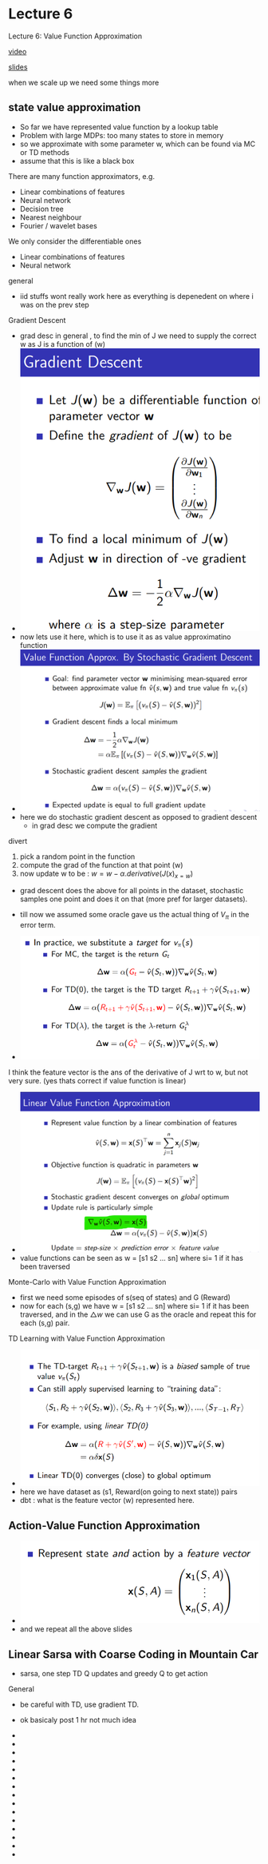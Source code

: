 # Lecture 6 
Lecture 6: Value Function Approximation

[video](https://www.youtube.com/watch?v=UoPei5o4fps&list=PLqYmG7hTraZBiG_XpjnPrSNw-1XQaM_gB&index=8)

[slides](https://www.davidsilver.uk/wp-content/uploads/2020/03/FA.pdf)

when we scale up we need some things more


## state value approximation
* So far we have represented value function by a lookup table
* Problem with large MDPs: too many states to store in memory 
* so we approximate with some parameter w, which can be found via MC or TD methods
* assume that this is like a black box 

There are many function approximators, e.g.
* Linear combinations of features
* Neural network
* Decision tree
* Nearest neighbour
* Fourier / wavelet bases

We only consider the differentiable ones 
* Linear combinations of features
* Neural network

general
* iid stuffs wont really work here as everything is depenedent on where i was on the prev step 

Gradient Descent
* grad desc in general , to find the min of J we need to supply the correct w as J is a function of (w)
* ![](./assets/l6_p1.png)
* now lets use it here, which is to use it as as value approximatino function 
* ![](./assets/l6_p2.png)
* here we do stochastic gradient descent as opposed to gradient descent
    * in grad desc we compute the gradient 

divert
1. pick a random point in the function
1. compute the grad of the function at that point (w)
1. now update w to be : $w = w - \alpha . derivative(J(x)_{x=w})$

* grad descent does the above for all points in the dataset, stochastic samples one point and does it on that (more pref for larger datasets).


* till now we assumed some oracle gave us the actual thing of $V_{\pi}$ in the error term. 
* ![](./assets/l6_p3.png)


I think the feature vector is the ans of the derivative of J wrt to w, but not very sure. (yes thats correct if value function is linear)
* ![](./assets/l6_p5.png)
* value functions can be seen as w = [s1 s2 ... sn] where si= 1 if it has been traversed

Monte-Carlo with Value Function Approximation
* first we need some episodes of s(seq of states) and G (Reward)
* now for each (s,g) we have w = [s1 s2 ... sn] where si= 1 if it has been traversed, and in the $\triangle w$ we can use G as the oracle and repeat this for each (s,g) pair.

TD Learning with Value Function Approximation
* ![](./assets/l6_p4.png)
* here we have dataset as (s1, Reward(on going to next state)) pairs
* dbt : what is the feature vector (w) represented here.


## Action-Value Function Approximation

* ![](./assets/l6_p6.png)
* and we repeat all the above slides

## Linear Sarsa with Coarse Coding in Mountain Car
* sarsa, one step TD Q updates and greedy Q to get action 


General
* be careful with TD, use gradient TD. 
* ok basicaly post 1 hr not much idea


* 
* 
* 
* 
* 
* 
* 
* 
* 
* 
* 
* 
* 
* 
* 

